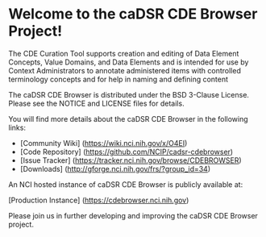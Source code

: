 Welcome to the caDSR CDE Browser Project!
=====================================

The CDE Curation Tool supports creation and editing of Data Element Concepts, Value Domains, and Data Elements and is intended for use by Context Administrators to annotate administered items with controlled terminology concepts and for help in naming and defining content

The caDSR CDE Browser is distributed under the BSD 3-Clause License.
Please see the NOTICE and LICENSE files for details.

You will find more details about the caDSR CDE Browser in the following links:
 * [Community Wiki] (https://wiki.nci.nih.gov/x/O4EI)
 * [Code Repository] (https://github.com/NCIP/cadsr-cdebrowser)
 * [Issue Tracker] (https://tracker.nci.nih.gov/browse/CDEBROWSER)
 * [Downloads] (http://gforge.nci.nih.gov/frs/?group_id=34)
 
An NCI hosted instance of caDSR CDE Browser is publicly available at:

[Production Instance] (https://cdebrowser.nci.nih.gov)

Please join us in further developing and improving the caDSR CDE Browser project.
